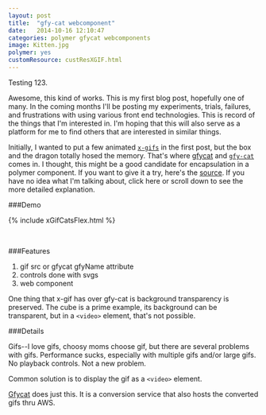 ```yaml
---
layout: post
title:  "gfy-cat webcomponent"
date:   2014-10-16 12:10:47
categories: polymer gfycat webcomponents
image: Kitten.jpg
polymer: yes
customResource: custResXGIF.html
---
```

Testing 123.

Awesome, this kind of works.  This is my first blog post, hopefully one of many.  In the coming months I'll be posting my experiments, trials, failures, and frustrations with using various front end technologies.  This is record of the things that I'm interested in.  I'm hoping that this will also serve as a platform for me to find others that are interested in similar things.

Initially, I wanted to put a few animated [`x-gifs`][xgifs] in the first post, but the box and the dragon totally hosed the memory.  That's where [gfycat][gfycat] and [`gfy-cat`][gfy-cat] comes in.  I thought, this might be a good candidate for encapsulation in a polymer component.  If you want to give it a try, here's the [source][gfy-cat].  If you have no idea what I'm talking about, click here or scroll down to see the more detailed explanation.

###Demo

{% include xGifCatsFlex.html %}

<br>

###Features

1. gif src or gfycat gfyName attribute
2. controls done with svgs
3. web component

One thing that x-gif has over gfy-cat is background transparency is preserved.  The cube is a prime example, its background can be transparent, but in a `<video>` element, that's not possible. 

###Details

Gifs--I love gifs, choosy moms choose gif, but there are several problems with gifs.  Performance sucks, especially with multiple gifs and/or large gifs.  No playback controls.  Not a new problem.

Common solution is to display the gif as a `<video>` element.

[Gfycat][gfycat] does just this.  It is a conversion service that also hosts the converted gifs thru AWS.
 

[flexbox]:   http://css-tricks.com/snippets/css/a-guide-to-flexbox/
[xgifs]: https://github.com/geelen/x-gif
[gfycat]: http://gfycat.com/
[gfy-cat]: http://www.github.com/mattybow
